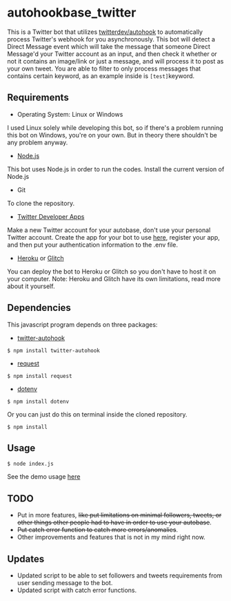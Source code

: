 # autohookbase_twitter

This is a Twitter bot that utilizes [twitterdev/autohook](https://github.com/twitterdev/autohook)  to automatically process Twitter's webhook for you asynchronously. This bot will detect a Direct Message event which will take the message that someone Direct Message'd your Twitter account as an input, and then check it whether or not it contains an image/link or just a message, and will process it to post as your own tweet. You are able to filter to only process messages that contains certain keyword, as an example inside is `[test]`keyword.


## Requirements

- Operating System: Linux or Windows

I used Linux solely while developing this bot, so if there's a problem running this bot on Windows,
you're on your own. But in theory there shouldn't be any problem anyway.

- [Node.js](https://nodejs.org/en/)

This bot uses Node.js in order to run the codes. Install the current version of Node.js

- Git

To clone the repository.

- [Twitter Developer Apps](https://developer.twitter.com/en)

Make a new Twitter account for your autobase, don't use your personal Twitter account. Create the app for your bot to use [here](https://developer.twitter.com/en/apps), register your app, and then put your authentication information to the .env file.

- [Heroku](https://heroku.com) or [Glitch](https://glitch.com/)

You can deploy the bot to Heroku or Glitch so you don't have to host it on your computer. Note: Heroku and Glitch have its own limitations, read more about it yourself.


## Dependencies

This javascript program depends on three packages:
- [twitter-autohook](https://github.com/twitterdev/autohook)

```$ npm install twitter-autohook```

- [request](https://www.npmjs.com/package/request)  

```$ npm install request```

- [dotenv](https://www.npmjs.com/package/dotenv)  

```$ npm install dotenv```

Or you can just do this on terminal inside the cloned repository.

```$ npm install``` 


## Usage

```$ node index.js```

See the demo usage [here](https://raw.githubusercontent.com/opemvbs/autohookbase_twitter/master/demo.webm)


## TODO

- Put in more features, ~~like put limitations on minimal followers, tweets, or other things other people had to have in order to use your autobase~~.
- ~~Put catch error function to catch more errors/anomalies~~.
- Other improvements and features that is not in my mind right now.

## Updates

- Updated script to be able to set followers and tweets requirements from user sending message to the bot.
- Updated script with catch error functions.